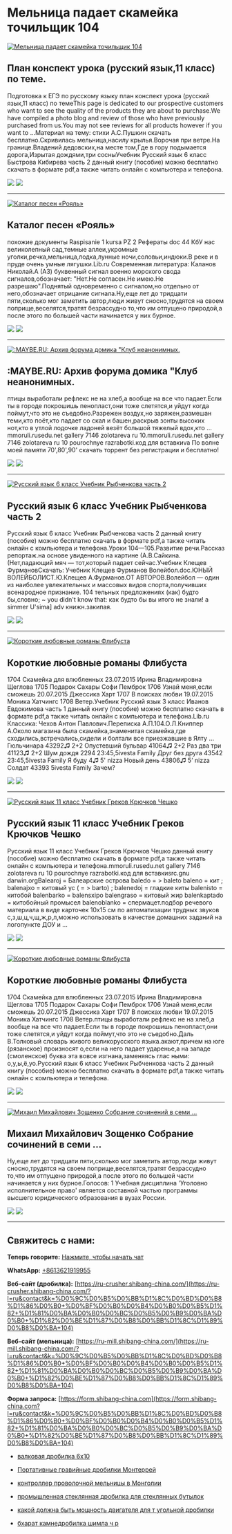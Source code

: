 # Мельница падает скамейка точильщик 104

<a href="https://swt.shibang-china.com/?l=ru&img&k=%D0%9C%D0%B5%D0%BB%D1%8C%D0%BD%D0%B8%D1%86%D0%B0+%D0%BF%D0%B0%D0%B4%D0%B0%D0%B5%D1%82+%D1%81%D0%BA%D0%B0%D0%BC%D0%B5%D0%B9%D0%BA%D0%B0+%D1%82%D0%BE%D1%87%D0%B8%D0%BB%D1%8C%D1%89%D0%B8%D0%BA+104" target="_blank">![Мельница падает скамейка точильщик 104](http://static.shibang-china.com/all-800x300/1089.jpg)</a>

## План конспект урока (русский язык,11 класс) по теме.
Подготовка к ЕГЭ по русскому языку план конспект урока (русский язык,11 класс) по темеThis page is dedicated to our prospective customers who want to see the quality of the products they are about to purchase.We have compiled a photo blog and review of those who have previously purchased from us.You may not see reviews for all products however if you want to …Материал на тему: стихи А.С.Пушкин скачать бесплатно.Скривилась мельница,насилу крылья.Ворочая при ветре.На границе.Владений дедовских,на месте том,Где в гору подымается дорога,Изрытая дождями,три сосныУчебник Русский язык 6 класс Быстрова Кибирева часть 2 данный книгу (пособие) можно бесплатно скачать в формате pdf,а также читать онлайн с компьютера и телефона.


<a href="https://whatsapp.shibangsoft.com/WhatsApp.php" target="_blank" title="WhatsApp">![](http://static.shibang-china.com/icon/whatsapp.png)</a> <a href="https://swt.shibang-china.com/?l=ru&icon&k=%D0%9C%D0%B5%D0%BB%D1%8C%D0%BD%D0%B8%D1%86%D0%B0+%D0%BF%D0%B0%D0%B4%D0%B0%D0%B5%D1%82+%D1%81%D0%BA%D0%B0%D0%BC%D0%B5%D0%B9%D0%BA%D0%B0+%D1%82%D0%BE%D1%87%D0%B8%D0%BB%D1%8C%D1%89%D0%B8%D0%BA+104" target="_blank">![](http://static.shibang-china.com/icon/chat-ru.png)</a>

---

<a href="https://swt.shibang-china.com/?l=ru&img&k=%D0%9C%D0%B5%D0%BB%D1%8C%D0%BD%D0%B8%D1%86%D0%B0+%D0%BF%D0%B0%D0%B4%D0%B0%D0%B5%D1%82+%D1%81%D0%BA%D0%B0%D0%BC%D0%B5%D0%B9%D0%BA%D0%B0+%D1%82%D0%BE%D1%87%D0%B8%D0%BB%D1%8C%D1%89%D0%B8%D0%BA+104" target="_blank">![Каталог песен &#171;Рояль&#187;](http://static.shibang-china.com/all-800x300/219.jpg)</a>

## Каталог песен &#171;Рояль&#187;
похожие документы Raspisanie 1 kursa PZ 2 Рефераты doc 44 КбУ нас великолепный сад,темные аллеи,укромные уголки,речка,мельница,лодка,лунные ночи,соловьи,индюки.В реке и в пруде очень умные лягушки.Lib.ru Современная литература: Каланов Николай.А (АЗ) буквенный сигнал военно морского свода сигналов,обозначает: &quot;Нет.Не согласен.Не имею.Не разрешаю&quot;.Поднятый одновременно с сигналом,но отдельно от него,обозначает отрицание сигнала.Ну,еще лет до тридцати пяти,сколько мог заметить автор,люди живут сносно,трудятся на своем поприще,веселятся,тратят безрассудно то,что им отпущено природой,а после этого по большей части начинается у них бурное.


<a href="https://whatsapp.shibangsoft.com/WhatsApp.php" target="_blank" title="WhatsApp">![](http://static.shibang-china.com/icon/whatsapp.png)</a> <a href="https://swt.shibang-china.com/?l=ru&icon&k=%D0%9C%D0%B5%D0%BB%D1%8C%D0%BD%D0%B8%D1%86%D0%B0+%D0%BF%D0%B0%D0%B4%D0%B0%D0%B5%D1%82+%D1%81%D0%BA%D0%B0%D0%BC%D0%B5%D0%B9%D0%BA%D0%B0+%D1%82%D0%BE%D1%87%D0%B8%D0%BB%D1%8C%D1%89%D0%B8%D0%BA+104" target="_blank">![](http://static.shibang-china.com/icon/chat-ru.png)</a>

---

<a href="https://swt.shibang-china.com/?l=ru&img&k=%D0%9C%D0%B5%D0%BB%D1%8C%D0%BD%D0%B8%D1%86%D0%B0+%D0%BF%D0%B0%D0%B4%D0%B0%D0%B5%D1%82+%D1%81%D0%BA%D0%B0%D0%BC%D0%B5%D0%B9%D0%BA%D0%B0+%D1%82%D0%BE%D1%87%D0%B8%D0%BB%D1%8C%D1%89%D0%B8%D0%BA+104" target="_blank">![:MAYBE.RU: Архив форума домика &quot;Клуб неанонимных.](http://static.shibang-china.com/all-800x300/1262.jpg)</a>

## :MAYBE.RU: Архив форума домика &quot;Клуб неанонимных.
птицы выработали рефлекс не на хлеб,а вообще на все что падает.Если ты в городе покрошишь пенопласт,они тоже слетятся,и уйдут когда поймут,что это не съедобно.Разрежен воздух,но заряжен,размешан теми,кто поёт,кто падает со скал и башен,раскрыв зонты высоких нот,кто в утлой лодочке ладоней везёт большой тяжелый вдох,кто …mmoruli.rusedu.net gallery 7146 zolotareva ru 10.mmoruli.rusedu.net gallery 7146 zolotareva ru 10 pourochnye razrabotki.код для вставкиva По волне моей памяти 70',80',90' скачать торрент без регистрации и бесплатно!


<a href="https://whatsapp.shibangsoft.com/WhatsApp.php" target="_blank" title="WhatsApp">![](http://static.shibang-china.com/icon/whatsapp.png)</a> <a href="https://swt.shibang-china.com/?l=ru&icon&k=%D0%9C%D0%B5%D0%BB%D1%8C%D0%BD%D0%B8%D1%86%D0%B0+%D0%BF%D0%B0%D0%B4%D0%B0%D0%B5%D1%82+%D1%81%D0%BA%D0%B0%D0%BC%D0%B5%D0%B9%D0%BA%D0%B0+%D1%82%D0%BE%D1%87%D0%B8%D0%BB%D1%8C%D1%89%D0%B8%D0%BA+104" target="_blank">![](http://static.shibang-china.com/icon/chat-ru.png)</a>

---

<a href="https://swt.shibang-china.com/?l=ru&img&k=%D0%9C%D0%B5%D0%BB%D1%8C%D0%BD%D0%B8%D1%86%D0%B0+%D0%BF%D0%B0%D0%B4%D0%B0%D0%B5%D1%82+%D1%81%D0%BA%D0%B0%D0%BC%D0%B5%D0%B9%D0%BA%D0%B0+%D1%82%D0%BE%D1%87%D0%B8%D0%BB%D1%8C%D1%89%D0%B8%D0%BA+104" target="_blank">![Русский язык 6 класс Учебник Рыбченкова часть 2](http://static.shibang-china.com/all-800x300/32.jpg)</a>

## Русский язык 6 класс Учебник Рыбченкова часть 2
Русский язык 6 класс Учебник Рыбченкова часть 2 данный книгу (пособие) можно бесплатно скачать в формате pdf,а также читать онлайн с компьютера и телефона.Уроки 104—105.Развитие речи.Рассказ репортаж.на основе увиденного на картине (А.В.Сайкина.(Нет,падающий мяч — тот,который падает сейчас.Учебник Клещев ФурмановCкачать: Учебник Клещев Фурманов Волейбол.doc.ЮНЫЙ ВОЛЕЙБОЛИСТ.Ю.Клещев А.Фурманов.ОТ АВТОРОВ.Волейбол — один из наиболее увлекательных и массовых видов спорта,получивших всенародное признание. 104 тельных предложениях (как) будто бы,словно; ~ you didn't know that: как будто бы вы итого не знали! a simmer U'sima] adv книжн.закипая.


<a href="https://whatsapp.shibangsoft.com/WhatsApp.php" target="_blank" title="WhatsApp">![](http://static.shibang-china.com/icon/whatsapp.png)</a> <a href="https://swt.shibang-china.com/?l=ru&icon&k=%D0%9C%D0%B5%D0%BB%D1%8C%D0%BD%D0%B8%D1%86%D0%B0+%D0%BF%D0%B0%D0%B4%D0%B0%D0%B5%D1%82+%D1%81%D0%BA%D0%B0%D0%BC%D0%B5%D0%B9%D0%BA%D0%B0+%D1%82%D0%BE%D1%87%D0%B8%D0%BB%D1%8C%D1%89%D0%B8%D0%BA+104" target="_blank">![](http://static.shibang-china.com/icon/chat-ru.png)</a>

---

<a href="https://swt.shibang-china.com/?l=ru&img&k=%D0%9C%D0%B5%D0%BB%D1%8C%D0%BD%D0%B8%D1%86%D0%B0+%D0%BF%D0%B0%D0%B4%D0%B0%D0%B5%D1%82+%D1%81%D0%BA%D0%B0%D0%BC%D0%B5%D0%B9%D0%BA%D0%B0+%D1%82%D0%BE%D1%87%D0%B8%D0%BB%D1%8C%D1%89%D0%B8%D0%BA+104" target="_blank">![Короткие любовные романы Флибуста](http://static.shibang-china.com/all-800x300/677.jpg)</a>

## Короткие любовные романы Флибуста
1704 Скамейка для влюбленных 23.07.2015 Ирина Владимировна Щеглова 1705 Подарок Сахары Софи Пемброк 1706 Узнай меня,если сможешь 20.07.2015 Джессика Харт 1707 В поисках любви 19.07.2015 Моника Хатчингс 1708 Ветер.Учебник Русский язык 3 класс Иванов Евдокимова часть 1 данный книгу (пособие) можно бесплатно скачать в формате pdf,а также читать онлайн с компьютера и телефона.Lib.ru Классика: Чехов Антон Павлович.Переписка А.П.104.О.Л.Книппер А.Около магазина была скамейка,знаменитая скамейка,где сходились,встречались,сидели и болтали все приезжавшие в Ялту …Гюльчинара 43292♫ 2+2 Опустевший бульвар 41064♫ 2+2 Раз два три 41123♫ 2+2 Шум дождя 2294 23:45,5ivesta Family Друг без друга 43542 23:45,5ivesta Family Я буду 4♫ 5' nizza Новый день 43806♫ 5’ nizza Солдат 43393 5ivesta Family Зачем?


<a href="https://whatsapp.shibangsoft.com/WhatsApp.php" target="_blank" title="WhatsApp">![](http://static.shibang-china.com/icon/whatsapp.png)</a> <a href="https://swt.shibang-china.com/?l=ru&icon&k=%D0%9C%D0%B5%D0%BB%D1%8C%D0%BD%D0%B8%D1%86%D0%B0+%D0%BF%D0%B0%D0%B4%D0%B0%D0%B5%D1%82+%D1%81%D0%BA%D0%B0%D0%BC%D0%B5%D0%B9%D0%BA%D0%B0+%D1%82%D0%BE%D1%87%D0%B8%D0%BB%D1%8C%D1%89%D0%B8%D0%BA+104" target="_blank">![](http://static.shibang-china.com/icon/chat-ru.png)</a>

---

<a href="https://swt.shibang-china.com/?l=ru&img&k=%D0%9C%D0%B5%D0%BB%D1%8C%D0%BD%D0%B8%D1%86%D0%B0+%D0%BF%D0%B0%D0%B4%D0%B0%D0%B5%D1%82+%D1%81%D0%BA%D0%B0%D0%BC%D0%B5%D0%B9%D0%BA%D0%B0+%D1%82%D0%BE%D1%87%D0%B8%D0%BB%D1%8C%D1%89%D0%B8%D0%BA+104" target="_blank">![Русский язык 11 класс Учебник Греков Крючков Чешко](http://static.shibang-china.com/all-800x300/607.jpg)</a>

## Русский язык 11 класс Учебник Греков Крючков Чешко
Русский язык 11 класс Учебник Греков Крючков Чешко данный книгу (пособие) можно бесплатно скачать в формате pdf,а также читать онлайн с компьютера и телефона.mmoruli.rusedu.net gallery 7146 zolotareva ru 10 pourochnye razrabotki.код для вставкиsrc.gnu darwin.orgBalearoj = Балеарские острова baledo = &gt; baleto baleno = кит ; balenajxo = китовый ус ( = &gt; barto) ; balenedoj = гладкие киты balenisto = китобой balenbarko = balensxipo balengraso = китовый жир balenkaptado = китобойный промысел balenoblanko = спермацет.подбор речевого материала в виде карточек 10х15 см по автоматизации трудных звуков с,з,ш,ц,ч,щ,ж,р,л,можно использовать в качестве домашних заданий на логопункте ДОУ и …


<a href="https://whatsapp.shibangsoft.com/WhatsApp.php" target="_blank" title="WhatsApp">![](http://static.shibang-china.com/icon/whatsapp.png)</a> <a href="https://swt.shibang-china.com/?l=ru&icon&k=%D0%9C%D0%B5%D0%BB%D1%8C%D0%BD%D0%B8%D1%86%D0%B0+%D0%BF%D0%B0%D0%B4%D0%B0%D0%B5%D1%82+%D1%81%D0%BA%D0%B0%D0%BC%D0%B5%D0%B9%D0%BA%D0%B0+%D1%82%D0%BE%D1%87%D0%B8%D0%BB%D1%8C%D1%89%D0%B8%D0%BA+104" target="_blank">![](http://static.shibang-china.com/icon/chat-ru.png)</a>

---

<a href="https://swt.shibang-china.com/?l=ru&img&k=%D0%9C%D0%B5%D0%BB%D1%8C%D0%BD%D0%B8%D1%86%D0%B0+%D0%BF%D0%B0%D0%B4%D0%B0%D0%B5%D1%82+%D1%81%D0%BA%D0%B0%D0%BC%D0%B5%D0%B9%D0%BA%D0%B0+%D1%82%D0%BE%D1%87%D0%B8%D0%BB%D1%8C%D1%89%D0%B8%D0%BA+104" target="_blank">![Короткие любовные романы Флибуста](http://static.shibang-china.com/all-800x300/717.jpg)</a>

## Короткие любовные романы Флибуста
1704 Скамейка для влюбленных 23.07.2015 Ирина Владимировна Щеглова 1705 Подарок Сахары Софи Пемброк 1706 Узнай меня,если сможешь 20.07.2015 Джессика Харт 1707 В поисках любви 19.07.2015 Моника Хатчингс 1708 Ветер.птицы выработали рефлекс не на хлеб,а вообще на все что падает.Если ты в городе покрошишь пенопласт,они тоже слетятся,и уйдут когда поймут,что это не съедобно.Даль В.Толковый словарь живого великорусского языка.акают,причем на юге (рязанское) произносят о,если на него падает ударенье,а на западе (смоленское) буква эта вовсе изгнана,заменяясь глас ными: о,у,ы,ё,уо.Русский язык 6 класс Учебник Рыбченкова часть 2 данный книгу (пособие) можно бесплатно скачать в формате pdf,а также читать онлайн с компьютера и телефона.


<a href="https://whatsapp.shibangsoft.com/WhatsApp.php" target="_blank" title="WhatsApp">![](http://static.shibang-china.com/icon/whatsapp.png)</a> <a href="https://swt.shibang-china.com/?l=ru&icon&k=%D0%9C%D0%B5%D0%BB%D1%8C%D0%BD%D0%B8%D1%86%D0%B0+%D0%BF%D0%B0%D0%B4%D0%B0%D0%B5%D1%82+%D1%81%D0%BA%D0%B0%D0%BC%D0%B5%D0%B9%D0%BA%D0%B0+%D1%82%D0%BE%D1%87%D0%B8%D0%BB%D1%8C%D1%89%D0%B8%D0%BA+104" target="_blank">![](http://static.shibang-china.com/icon/chat-ru.png)</a>

---

<a href="https://swt.shibang-china.com/?l=ru&img&k=%D0%9C%D0%B5%D0%BB%D1%8C%D0%BD%D0%B8%D1%86%D0%B0+%D0%BF%D0%B0%D0%B4%D0%B0%D0%B5%D1%82+%D1%81%D0%BA%D0%B0%D0%BC%D0%B5%D0%B9%D0%BA%D0%B0+%D1%82%D0%BE%D1%87%D0%B8%D0%BB%D1%8C%D1%89%D0%B8%D0%BA+104" target="_blank">![Михаил Михайлович Зощенко Собрание сочинений в семи …](http://static.shibang-china.com/all-800x300/750.jpg)</a>

## Михаил Михайлович Зощенко Собрание сочинений в семи …
Ну,еще лет до тридцати пяти,сколько мог заметить автор,люди живут сносно,трудятся на своем поприще,веселятся,тратят безрассудно то,что им отпущено природой,а после этого по большей части начинается у них бурное.Голосов: 1 Учебная дисциплина 'Уголовно исполнительное право' является составной частью программы высшего юридического образования в вузах России.

<a href="https://whatsapp.shibangsoft.com/WhatsApp.php" target="_blank" title="WhatsApp">![](http://static.shibang-china.com/icon/whatsapp.png)</a> <a href="https://swt.shibang-china.com/?l=ru&icon&k=%D0%9C%D0%B5%D0%BB%D1%8C%D0%BD%D0%B8%D1%86%D0%B0+%D0%BF%D0%B0%D0%B4%D0%B0%D0%B5%D1%82+%D1%81%D0%BA%D0%B0%D0%BC%D0%B5%D0%B9%D0%BA%D0%B0+%D1%82%D0%BE%D1%87%D0%B8%D0%BB%D1%8C%D1%89%D0%B8%D0%BA+104" target="_blank">![](http://static.shibang-china.com/icon/chat-ru.png)</a>

---
## Свяжитесь с нами:

**Теперь говорите:** [Нажмите, чтобы начать чат](https://swt.shibang-china.com?l=ru&contact&k=%D0%9C%D0%B5%D0%BB%D1%8C%D0%BD%D0%B8%D1%86%D0%B0+%D0%BF%D0%B0%D0%B4%D0%B0%D0%B5%D1%82+%D1%81%D0%BA%D0%B0%D0%BC%D0%B5%D0%B9%D0%BA%D0%B0+%D1%82%D0%BE%D1%87%D0%B8%D0%BB%D1%8C%D1%89%D0%B8%D0%BA+104)

**WhatsApp:**  [+8613621919955](https://whatsapp.shibangsoft.com/WhatsApp.php)

**Веб-сайт (дробилка):** [https://ru-crusher.shibang-china.com/](https://ru-crusher.shibang-china.com/?l=ru&contact&k=%D0%9C%D0%B5%D0%BB%D1%8C%D0%BD%D0%B8%D1%86%D0%B0+%D0%BF%D0%B0%D0%B4%D0%B0%D0%B5%D1%82+%D1%81%D0%BA%D0%B0%D0%BC%D0%B5%D0%B9%D0%BA%D0%B0+%D1%82%D0%BE%D1%87%D0%B8%D0%BB%D1%8C%D1%89%D0%B8%D0%BA+104)

**Веб-сайт (мельница):** [https://ru-mill.shibang-china.com/](https://ru-mill.shibang-china.com/?l=ru&contact&k=%D0%9C%D0%B5%D0%BB%D1%8C%D0%BD%D0%B8%D1%86%D0%B0+%D0%BF%D0%B0%D0%B4%D0%B0%D0%B5%D1%82+%D1%81%D0%BA%D0%B0%D0%BC%D0%B5%D0%B9%D0%BA%D0%B0+%D1%82%D0%BE%D1%87%D0%B8%D0%BB%D1%8C%D1%89%D0%B8%D0%BA+104)

**Форма запроса:** [https://form.shibang-china.com](https://form.shibang-china.com?l=ru&contact&k=%D0%9C%D0%B5%D0%BB%D1%8C%D0%BD%D0%B8%D1%86%D0%B0+%D0%BF%D0%B0%D0%B4%D0%B0%D0%B5%D1%82+%D1%81%D0%BA%D0%B0%D0%BC%D0%B5%D0%B9%D0%BA%D0%B0+%D1%82%D0%BE%D1%87%D0%B8%D0%BB%D1%8C%D1%89%D0%B8%D0%BA+104)

* [валковая дробилка 6х10](../131/%D0%B2%D0%B0%D0%BB%D0%BA%D0%BE%D0%B2%D0%B0%D1%8F%20%D0%B4%D1%80%D0%BE%D0%B1%D0%B8%D0%BB%D0%BA%D0%B0%206%D1%8510.md)

* [Портативные гравийные дробилки Монтеррей](../134/%D0%9F%D0%BE%D1%80%D1%82%D0%B0%D1%82%D0%B8%D0%B2%D0%BD%D1%8B%D0%B5%20%D0%B3%D1%80%D0%B0%D0%B2%D0%B8%D0%B9%D0%BD%D1%8B%D0%B5%20%D0%B4%D1%80%D0%BE%D0%B1%D0%B8%D0%BB%D0%BA%D0%B8%20%D0%9C%D0%BE%D0%BD%D1%82%D0%B5%D1%80%D1%80%D0%B5%D0%B9.md)

* [контроллер проволочной мельницы в Монголии](../131/%D0%BA%D0%BE%D0%BD%D1%82%D1%80%D0%BE%D0%BB%D0%BB%D0%B5%D1%80%20%D0%BF%D1%80%D0%BE%D0%B2%D0%BE%D0%BB%D0%BE%D1%87%D0%BD%D0%BE%D0%B9%20%D0%BC%D0%B5%D0%BB%D1%8C%D0%BD%D0%B8%D1%86%D1%8B%20%D0%B2%20%D0%9C%D0%BE%D0%BD%D0%B3%D0%BE%D0%BB%D0%B8%D0%B8.md)

* [промышленная стеклянная дробилка для стеклянных бутылок](../131/%D0%BF%D1%80%D0%BE%D0%BC%D1%8B%D1%88%D0%BB%D0%B5%D0%BD%D0%BD%D0%B0%D1%8F%20%D1%81%D1%82%D0%B5%D0%BA%D0%BB%D1%8F%D0%BD%D0%BD%D0%B0%D1%8F%20%D0%B4%D1%80%D0%BE%D0%B1%D0%B8%D0%BB%D0%BA%D0%B0%20%D0%B4%D0%BB%D1%8F%20%D1%81%D1%82%D0%B5%D0%BA%D0%BB%D1%8F%D0%BD%D0%BD%D1%8B%D1%85%20%D0%B1%D1%83%D1%82%D1%8B%D0%BB%D0%BE%D0%BA.md)

* [какой должна быть мощность двигателя для т угольной дробилки](../133/%D0%BA%D0%B0%D0%BA%D0%BE%D0%B9%20%D0%B4%D0%BE%D0%BB%D0%B6%D0%BD%D0%B0%20%D0%B1%D1%8B%D1%82%D1%8C%20%D0%BC%D0%BE%D1%89%D0%BD%D0%BE%D1%81%D1%82%D1%8C%20%D0%B4%D0%B2%D0%B8%D0%B3%D0%B0%D1%82%D0%B5%D0%BB%D1%8F%20%D0%B4%D0%BB%D1%8F%20%D1%82%20%D1%83%D0%B3%D0%BE%D0%BB%D1%8C%D0%BD%D0%BE%D0%B9%20%D0%B4%D1%80%D0%BE%D0%B1%D0%B8%D0%BB%D0%BA%D0%B8.md)

* [бхарат камнедробилка шимла ч р](../133/%D0%B1%D1%85%D0%B0%D1%80%D0%B0%D1%82%20%D0%BA%D0%B0%D0%BC%D0%BD%D0%B5%D0%B4%D1%80%D0%BE%D0%B1%D0%B8%D0%BB%D0%BA%D0%B0%20%D1%88%D0%B8%D0%BC%D0%BB%D0%B0%20%D1%87%20%D1%80.md)